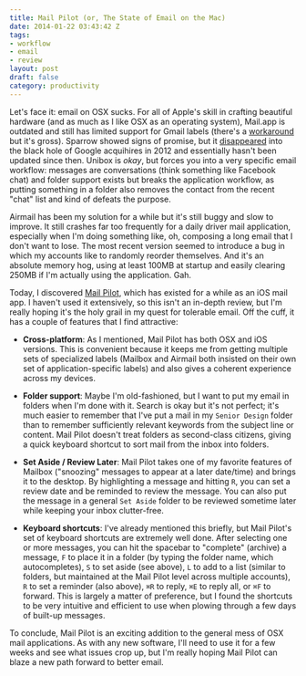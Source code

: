 ```yaml
---
title: Mail Pilot (or, The State of Email on the Mac)
date: 2014-01-22 03:43:42 Z
tags:
- workflow
- email
- review
layout: post
draft: false
category: productivity
---
```


Let's face it: email on OSX sucks.  For all of Apple's skill in crafting beautiful hardware (and as much as I like OSX as an operating system), Mail.app is outdated and still has limited support for Gmail labels (there's a [workaround](http://www.macworld.com/article/2033842/make-mail-and-gmail-play-nice.html) but it's gross).  Sparrow showed signs of promise, but it [disappeared](http://sparrowmailapp.com/) into the black hole of Google acquihires in 2012 and essentially hasn't been updated since then.  Unibox is *okay*, but forces you into a very specific email workflow: messages are conversations (think something like Facebook chat) and folder support exists but breaks the application workflow, as putting something in a folder also removes the contact from the recent "chat" list and kind of defeats the purpose.

Airmail has been my solution for a while but it's still buggy and slow to improve.  It still crashes far too frequently for a daily driver mail application, especially when I'm doing something like, oh, composing a long email that I don't want to lose.  The most recent version seemed to introduce a bug in which my accounts like to randomly reorder themselves.  And it's an absolute memory hog, using at least 100MB at startup and easily clearing 250MB if I'm actually using the application.  Gah.

Today, I discovered [Mail Pilot](http://www.mailpilot.co/), which has existed for a while as an iOS mail app.  I haven't used it extensively, so this isn't an in-depth review, but I'm really hoping it's the holy grail in my quest for tolerable email.  Off the cuff, it has a couple of features that I find attractive:

* **Cross-platform**: As I mentioned, Mail Pilot has both OSX and iOS versions.  This is convenient because it keeps me from getting multiple sets of specialized labels (Mailbox and Airmail both insisted on their own set of application-specific labels) and also gives a coherent experience across my devices.

* **Folder support**: Maybe I'm old-fashioned, but I want to put my email in folders when I'm done with it.  Search is okay but it's not perfect; it's much easier to remember that I've put a mail in my `Senior Design` folder than to remember sufficiently relevant keywords from the subject line or content.  Mail Pilot doesn't treat folders as second-class citizens, giving a quick keyboard shortcut to sort mail from the inbox into folders.

* **Set Aside / Review Later**: Mail Pilot takes one of my favorite features of Mailbox ("snoozing" messages to appear at a later date/time) and brings it to the desktop.  By highlighting a message and hitting `R`, you can set a review date and be reminded to review the message.  You can also put the message in a general `Set Aside` folder to be reviewed sometime later while keeping your inbox clutter-free.

* **Keyboard shortcuts**: I've already mentioned this briefly, but Mail Pilot's set of keyboard shortcuts are extremely well done.  After selecting one or more messages, you can hit the spacebar to "complete" (archive) a message, `F` to place it in a folder (by typing the folder name, which autocompletes), `S` to set aside (see above), `L` to add to a list (similar to folders, but maintained at the Mail Pilot level across multiple accounts), `R` to set a reminder (also above), `⌘R` to reply, `⌘E` to reply all, or `⌘F` to forward.  This is largely a matter of preference, but I found the shortcuts to be very intuitive and efficient to use when plowing through a few days of built-up messages.

To conclude, Mail Pilot is an exciting addition to the general mess of OSX mail applications.  As with any new software, I'll need to use it for a few weeks and see what issues crop up, but I'm really hoping Mail Pilot can blaze a new path forward to better email.
